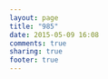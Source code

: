 ```yaml
---
layout: page
title: "985"
date: 2015-05-09 16:08
comments: true
sharing: true
footer: true
---
```


<!--+ [here](../211/hello)
+ [汇报时间2](./report_time.html)
+ [change](./change.html)
+ [octopress](../blog/985jian-cha-hui-bao-shi-jian-an-pai-biao)
-->
